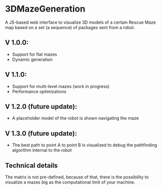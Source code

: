# 3DMazeGeneration
A JS-based web interface to visualize 3D models of a certain Rescue Maze map based on a set (a sequence) of packages sent from a robot.

## V 1.0.0:
- Support for flat mazes
- Dynamic generation

## V 1.1.0:
- Support for multi-level mazes (work in progress)
- Performance optimizations

## V 1.2.0 (future update):
- A placeholder model of the robot is shown navigating the maze

## V 1.3.0 (future update):
- The best path to point A to point B is visualized to debug the pathfinding algorithm internal to the robot

## Technical details
The matrix is not pre-defined, because of that, there is the possibility to visualize a mazes big as the computational limit of your machine.
